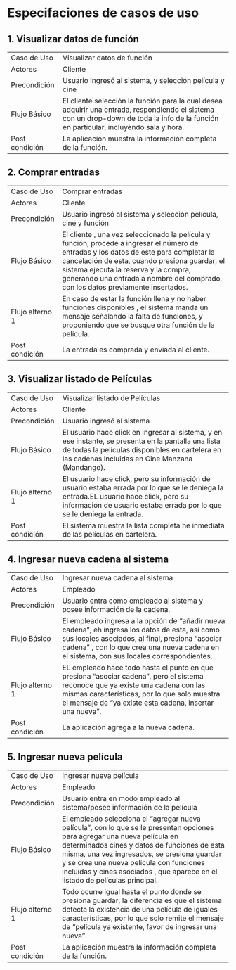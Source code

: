 # Especifaciones de casos de uso

## 1. Visualizar datos de función

<table>
  <tr>
    <td>Caso de Uso</td>
    <td>Visualizar datos de función</td>
  </tr>
  <tr>
    <td>Actores</td>
    <td>Cliente</td>
  </tr>
  <tr>
    <td>Precondición</td>
    <td>Usuario ingresó al sistema, y selección película y cine </td>
  </tr>
  <tr>
    <td>Flujo Básico</td>
    <td>El cliente selección la función para la cual desea adquirir una entrada, respondiendo el sistema con un drop-down de toda la info de la función en particular, incluyendo sala y hora.</td>
  </tr>
  <tr>
    <td>Post condición</td>
    <td>La aplicación muestra la información completa de la función.</td>
  </tr>
</table>

## 2. Comprar entradas

<table>
  <tr>
    <td>Caso de Uso</td>
    <td>Comprar entradas</td>
  </tr>
  <tr>
    <td>Actores</td>
    <td>Cliente</td>
  </tr>
  <tr>
    <td>Precondición</td>
    <td>Usuario ingresó al sistema y selección película, cine y función</td>
  </tr>
  <tr>
    <td>Flujo Básico</td>
    <td>El cliente , una vez seleccionado la película y función, procede a ingresar el número de entradas y los datos de este para completar la cancelación de esta, cuando presiona guardar, el sistema ejecuta la reserva y la compra, generando una entrada a nombre del comprado, con los datos previamente insertados.</td>
  </tr>
  <tr>
    <td>Flujo alterno 1</td>
    <td>En caso de estar la función llena y no haber funciones disponibles , el sistema manda un mensaje señalando la falta de funciones, y proponiendo que se busque otra función de la película.</td>
  </tr>
  <tr>
    <td>Post condición</td>
    <td>La entrada es comprada y enviada al cliente.</td>
  </tr>
</table>


## 3. Visualizar listado de Películas

<table>
  <tr>
    <td>Caso de Uso</td>
    <td>Visualizar listado de Películas</td>
  </tr>
  <tr>
    <td>Actores</td>
    <td>Cliente</td>
  </tr>
  <tr>
    <td>Precondición</td>
    <td>Usuario ingresó al sistema</td>
  </tr>
  <tr>
    <td>Flujo Básico</td>
    <td>El usuario hace click en ingresar al sistema, y en ese instante, se presenta en la pantalla una lista de todas la películas disponibles en cartelera en las cadenas incluidas en Cine Manzana (Mandango).</td>
  </tr>
  <tr>
    <td>Flujo alterno 1</td>
    <td>El usuario hace click, pero su información de usuario estaba errada por lo que se le deniega la entrada.EL usuario hace click, pero su información de usuario estaba errada por lo que se le deniega la entrada.</td>
  </tr>
  <tr>
    <td>Post condición</td>
    <td>El sistema muestra la lista completa he inmediata de las películas en cartelera.</td>
  </tr>
</table>

## 4. Ingresar nueva cadena al sistema

<table>
  <tr>
    <td>Caso de Uso</td>
    <td>Ingresar nueva cadena al sistema</td>
  </tr>
  <tr>
    <td>Actores</td>
    <td>Empleado</td>
  </tr>
  <tr>
    <td>Precondición</td>
    <td>Usuario entra como empleado al sistema y posee información de la cadena.</td>
  </tr>
  <tr>
    <td>Flujo Básico</td>
    <td>El empleado ingresa a la opción de “añadir nueva cadena”, eh ingresa los datos de esta, así como sus locales asociados, al final, presiona “asociar cadena” , con lo que crea una nueva cadena en el sistema, con sus locales correspondientes.</td>
  </tr>
  <tr>
    <td>Flujo alterno 1</td>
    <td>EL empleado hace todo hasta el punto en que presiona “asociar cadena”, pero el sistema reconoce que ya existe una cadena con las mismas características, por lo que solo muestra el mensaje de “ya existe esta cadena, insertar una nueva”.</td>
  </tr>
  <tr>
    <td>Post condición</td>
    <td>La aplicación agrega a la nueva cadena.</td>
  </tr>
</table>

## 5. Ingresar nueva película

<table>
  <tr>
    <td>Caso de Uso</td>
    <td>Ingresar nueva película</td>
  </tr>
  <tr>
    <td>Actores</td>
    <td>Empleado</td>
  </tr>
  <tr>
    <td>Precondición</td>
    <td>Usuario entra en modo empleado al sistema/posee información de la película</td>
  </tr>
  <tr>
    <td>Flujo Básico</td>
    <td>El empleado selecciona el “agregar nueva película”, con lo que se le presentan opciones para agregar una nueva película en determinados cines y datos de funciones de esta misma, una vez ingresados, se presiona guardar y se crea una nueva película con funciones incluidas y cines asociados , que aparece en el listado de películas principal.</td>
  </tr>
  <tr>
    <td>Flujo alterno 1</td>
    <td>Todo ocurre igual hasta el punto donde se presiona guardar, la diferencia es que el sistema detecta la existencia de una película de iguales características, por lo que solo remite el mensaje de “película ya existente, favor de ingresar una nueva”.</td>
  </tr>
  <tr>
    <td>Post condición</td>
    <td>La aplicación muestra la información completa de la función.</td>
  </tr>
</table>


